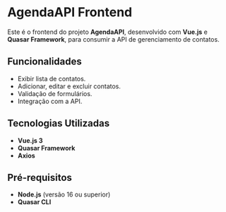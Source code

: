 # AgendaAPI Frontend

Este é o frontend do projeto **AgendaAPI**, desenvolvido com **Vue.js** e **Quasar Framework**, para consumir a API de gerenciamento de contatos.

## Funcionalidades

- Exibir lista de contatos.
- Adicionar, editar e excluir contatos.
- Validação de formulários.
- Integração com a API.

## Tecnologias Utilizadas

- **Vue.js 3**
- **Quasar Framework**
- **Axios**

## Pré-requisitos

- **Node.js** (versão 16 ou superior)
- **Quasar CLI**
